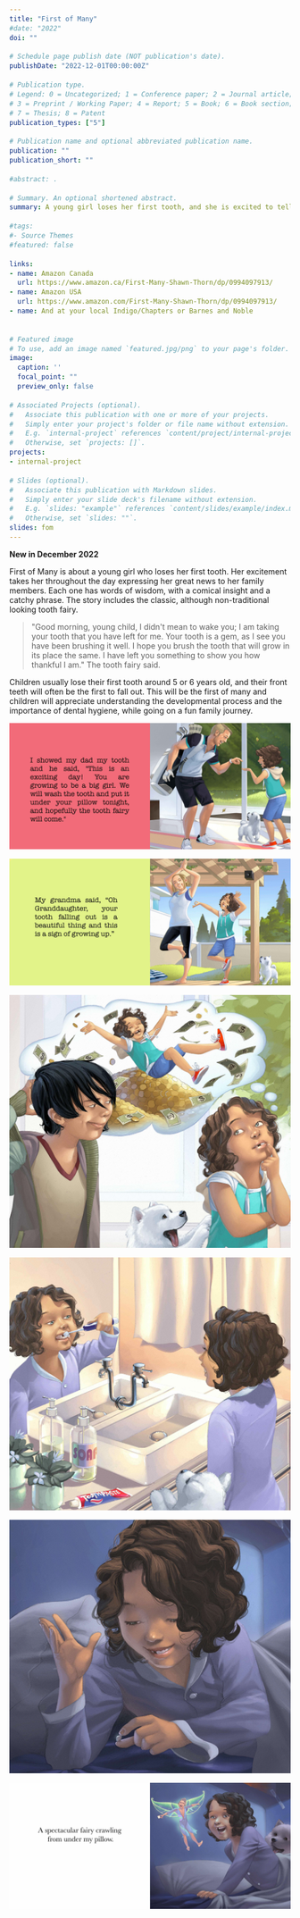 ```yaml
---
title: "First of Many"
#date: "2022"
doi: ""

# Schedule page publish date (NOT publication's date).
publishDate: "2022-12-01T00:00:00Z"

# Publication type.
# Legend: 0 = Uncategorized; 1 = Conference paper; 2 = Journal article;
# 3 = Preprint / Working Paper; 4 = Report; 5 = Book; 6 = Book section;
# 7 = Thesis; 8 = Patent
publication_types: ["5"]

# Publication name and optional abbreviated publication name.
publication: ""
publication_short: ""

#abstract: .

# Summary. An optional shortened abstract.
summary: A young girl loses her first tooth, and she is excited to tell her whole family. Maybe the tooth fairy will come to visit her?

#tags:
#- Source Themes
#featured: false

links:
- name: Amazon Canada
  url: https://www.amazon.ca/First-Many-Shawn-Thorn/dp/0994097913/
- name: Amazon USA
  url: https://www.amazon.com/First-Many-Shawn-Thorn/dp/0994097913/
- name: And at your local Indigo/Chapters or Barnes and Noble


# Featured image
# To use, add an image named `featured.jpg/png` to your page's folder. 
image:
  caption: ''
  focal_point: ""
  preview_only: false

# Associated Projects (optional).
#   Associate this publication with one or more of your projects.
#   Simply enter your project's folder or file name without extension.
#   E.g. `internal-project` references `content/project/internal-project/index.md`.
#   Otherwise, set `projects: []`.
projects:
- internal-project

# Slides (optional).
#   Associate this publication with Markdown slides.
#   Simply enter your slide deck's filename without extension.
#   E.g. `slides: "example"` references `content/slides/example/index.md`.
#   Otherwise, set `slides: ""`.
slides: fom
---
```


**New in December 2022**

First of Many is about a young girl who loses her first tooth. Her excitement takes her throughout the day expressing her great news to her family members. Each one has words of wisdom, with a comical insight and a catchy phrase. The story includes the classic, although non-traditional looking tooth fairy. 

> "Good morning, young child, I didn't mean to wake you; I am taking your tooth that you have left for me. Your tooth is a gem, as I see you have been brushing it well. I hope you brush the tooth that will grow in its place the same. I have left you something to show you how thankful I am." The tooth fairy said. 

Children usually lose their first tooth around 5 or 6 years old, and their front teeth will often be the first to fall out. This will be the first of many and children will appreciate understanding the developmental process and the importance of dental hygiene, while going on a fun family journey.


![](fom-dad1.jpg)

![](fom-yoga.jpg)

![](fom-boy.jpg) 

![](fom-brush.jpg)

![](fom-place.jpg)

![](fom-fairy.jpg)